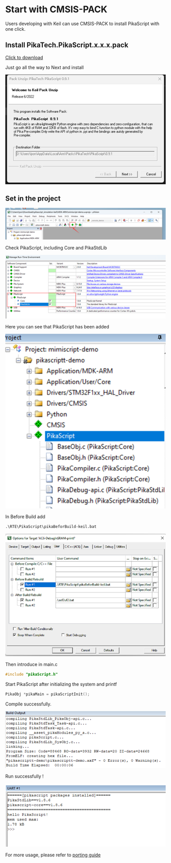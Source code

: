 # Start with CMSIS-PACK

Users developing with Keil can use CMSIS-PACK to install PikaScript with one click.

## Install PikaTech.PikaScript.x.x.x.pack

[ Click to download ](https://gitee.com/Lyon1998/pikascript/attach_files/1105805/download)

Just go all the way to Next and install

![](assets/image-20220624090014867.png)

## Set in the project

![](assets/image-20220624090340868.png)

Check PikaScript, including Core and PikaStdLib

![](assets/image-20220624090401713.png)

Here you can see that PikaScript has been added

![](assets/image-20220624090444608.png)

In Before Build add

```
.\RTE\PikaScript\pikaBeforBuild-keil.bat
```

![](assets/image-20220624090543736.png)

Then introduce in main.c

``` c
#include "pikaScript.h"
```

Start PikaScript after initializing the system and printf

``` c
PikaObj *pikaMain = pikaScriptInit();
```

Compile successfully.

![](assets/image-20220624091046123.png)

Run successfully !

![](assets/image-20220624091137190.png)

For more usage, please refer to [porting guide](https://pikadoc.readthedocs.io/en/latest/index_porting.html)